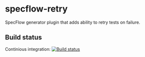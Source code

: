 # specflow-retry
SpecFlow generator plugin that adds ability to retry tests on failure.
## Build status
Continious integration: [![Build status](https://ci.appveyor.com/api/projects/status/fgr338iwl0pnd8u0?svg=true)](https://ci.appveyor.com/project/DamirAinullin/specflow-retry)
